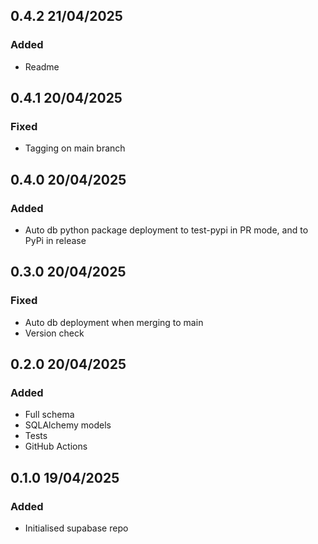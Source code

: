 ## 0.4.2 21/04/2025
### Added
- Readme

## 0.4.1 20/04/2025
### Fixed
- Tagging on main branch

## 0.4.0 20/04/2025
### Added
- Auto db python package deployment to test-pypi in PR mode, and to PyPi in release

## 0.3.0 20/04/2025
### Fixed
- Auto db deployment when merging to main
- Version check

## 0.2.0 20/04/2025
### Added
- Full schema
- SQLAlchemy models
- Tests
- GitHub Actions

## 0.1.0 19/04/2025
### Added
- Initialised supabase repo